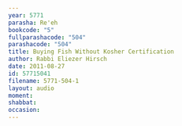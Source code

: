 ```yaml
---
year: 5771
parasha: Re'eh
bookcode: "5"
fullparashacode: "504"
parashacode: "504"
title: Buying Fish Without Kosher Certification
author: Rabbi Eliezer Hirsch
date: 2011-08-27
id: 57715041
filename: 5771-504-1
layout: audio
moment: 
shabbat: 
occasion: 
---
```

